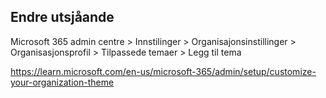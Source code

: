 ## Endre utsjåande


Microsoft 365 admin centre > Innstilinger > Organisajonsinstillinger > Organisasjonsprofil > Tilpassede temaer > Legg til tema

https://learn.microsoft.com/en-us/microsoft-365/admin/setup/customize-your-organization-theme